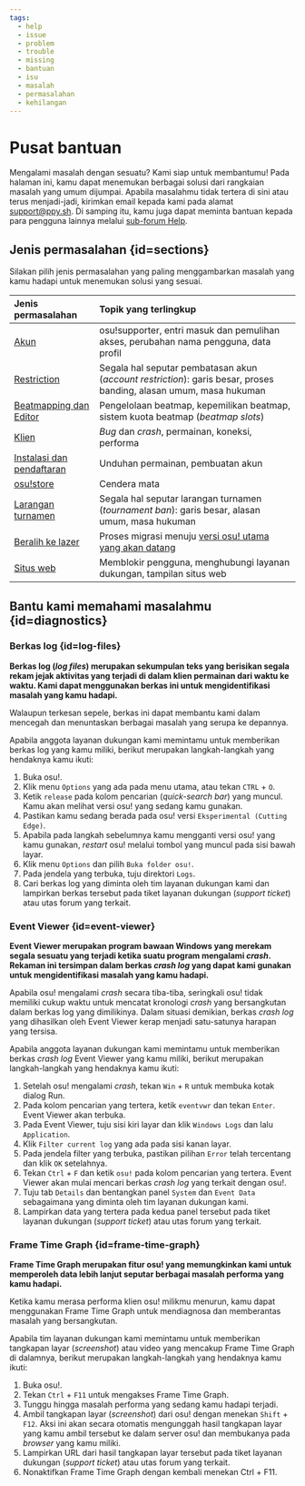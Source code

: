 ```yaml
---
tags:
  - help
  - issue
  - problem
  - trouble
  - missing
  - bantuan
  - isu
  - masalah
  - permasalahan
  - kehilangan
---
```


# Pusat bantuan

Mengalami masalah dengan sesuatu? Kami siap untuk membantumu! Pada halaman ini, kamu dapat menemukan berbagai solusi dari rangkaian masalah yang umum dijumpai. Apabila masalahmu tidak tertera di sini atau terus menjadi-jadi, kirimkan email kepada kami pada alamat [support@ppy.sh](mailto:support@ppy.sh). Di samping itu, kamu juga dapat meminta bantuan kepada para pengguna lainnya melalui [sub-forum Help](https://osu.ppy.sh/community/forums/5).

## Jenis permasalahan {id=sections}

Silakan pilih jenis permasalahan yang paling menggambarkan masalah yang kamu hadapi untuk menemukan solusi yang sesuai.

| Jenis permasalahan | Topik yang terlingkup |
| :-- | :-- |
| [Akun](/wiki/Help_centre/Account) | osu!supporter, entri masuk dan pemulihan akses, perubahan nama pengguna, data profil |
| [Restriction](/wiki/Help_centre/Account_restrictions) | Segala hal seputar pembatasan akun (*account restriction*): garis besar, proses banding, alasan umum, masa hukuman |
| [Beatmapping dan Editor](/wiki/Help_centre/Beatmapping) | Pengelolaan beatmap, kepemilikan beatmap, sistem kuota beatmap (*beatmap slots*) |
| [Klien](/wiki/Help_centre/Client) | *Bug* dan *crash*, permainan, koneksi, performa |
| [Instalasi dan pendaftaran](/wiki/Help_centre/Installation_and_registration) | Unduhan permainan, pembuatan akun |
| [osu!store](/wiki/Help_centre/Store) | Cendera mata |
| [Larangan turnamen](/wiki/Help_centre/Tournament_bans) | Segala hal seputar larangan turnamen (*tournament ban*): garis besar, alasan umum, masa hukuman |
| [Beralih ke lazer](/wiki/Help_centre/Upgrading_to_lazer) | Proses migrasi menuju [versi osu! utama yang akan datang](/wiki/Client/Release_stream/Lazer) |
| [Situs web](/wiki/Help_centre/Website) | Memblokir pengguna, menghubungi layanan dukungan, tampilan situs web |

## Bantu kami memahami masalahmu {id=diagnostics}

### Berkas log {id=log-files}

**Berkas log (*log files*) merupakan sekumpulan teks yang berisikan segala rekam jejak aktivitas yang terjadi di dalam klien permainan dari waktu ke waktu. Kami dapat menggunakan berkas ini untuk mengidentifikasi masalah yang kamu hadapi.**

Walaupun terkesan sepele, berkas ini dapat membantu kami dalam mencegah dan menuntaskan berbagai masalah yang serupa ke depannya.

Apabila anggota layanan dukungan kami memintamu untuk memberikan berkas log yang kamu miliki, berikut merupakan langkah-langkah yang hendaknya kamu ikuti:

1. Buka osu!.
2. Klik menu `Options` yang ada pada menu utama, atau tekan `CTRL` + `O`.
3. Ketik `release` pada kolom pencarian (*quick-search bar*) yang muncul. Kamu akan melihat versi osu! yang sedang kamu gunakan.
4. Pastikan kamu sedang berada pada osu! versi `Eksperimental (Cutting Edge)`.
5. Apabila pada langkah sebelumnya kamu mengganti versi osu! yang kamu gunakan, *restart* osu! melalui tombol yang muncul pada sisi bawah layar.
6. Klik menu `Options` dan pilih `Buka folder osu!`.
7. Pada jendela yang terbuka, tuju direktori `Logs`.
8. Cari berkas log yang diminta oleh tim layanan dukungan kami dan lampirkan berkas tersebut pada tiket layanan dukungan (*support ticket*) atau utas forum yang terkait.

### Event Viewer {id=event-viewer}

**Event Viewer merupakan program bawaan Windows yang merekam segala sesuatu yang terjadi ketika suatu program mengalami *crash*. Rekaman ini tersimpan dalam berkas *crash log* yang dapat kami gunakan untuk mengidentifikasi masalah yang kamu hadapi.**

Apabila osu! mengalami *crash* secara tiba-tiba, seringkali osu! tidak memiliki cukup waktu untuk mencatat kronologi *crash* yang bersangkutan dalam berkas log yang dimilikinya. Dalam situasi demikian, berkas *crash log* yang dihasilkan oleh Event Viewer kerap menjadi satu-satunya harapan yang tersisa.

Apabila anggota layanan dukungan kami memintamu untuk memberikan berkas *crash log* Event Viewer yang kamu miliki, berikut merupakan langkah-langkah yang hendaknya kamu ikuti:

1. Setelah osu! mengalami *crash*, tekan `Win` + `R` untuk membuka kotak dialog Run.
2. Pada kolom pencarian yang tertera, ketik `eventvwr` dan tekan `Enter`. Event Viewer akan terbuka.
3. Pada Event Viewer, tuju sisi kiri layar dan klik `Windows Logs` dan lalu `Application`.
4. Klik `Filter current log` yang ada pada sisi kanan layar.
5. Pada jendela filter yang terbuka, pastikan pilihan `Error` telah tercentang dan klik `OK` setelahnya.
6. Tekan `Ctrl` + `F` dan ketik `osu!` pada kolom pencarian yang tertera. Event Viewer akan mulai mencari berkas *crash log* yang terkait dengan osu!.
7. Tuju tab `Details` dan bentangkan panel `System` dan `Event Data` sebagaimana yang diminta oleh tim layanan dukungan kami.
8. Lampirkan data yang tertera pada kedua panel tersebut pada tiket layanan dukungan (*support ticket*) atau utas forum yang terkait.

### Frame Time Graph {id=frame-time-graph}

**Frame Time Graph merupakan fitur osu! yang memungkinkan kami untuk memperoleh data lebih lanjut seputar berbagai masalah performa yang kamu hadapi.**

Ketika kamu merasa performa klien osu! milikmu menurun, kamu dapat menggunakan Frame Time Graph untuk mendiagnosa dan memberantas masalah yang bersangkutan.

Apabila tim layanan dukungan kami memintamu untuk memberikan tangkapan layar (*screenshot*) atau video yang mencakup Frame Time Graph di dalamnya, berikut merupakan langkah-langkah yang hendaknya kamu ikuti:

1. Buka osu!.
2. Tekan `Ctrl` + `F11` untuk mengakses Frame Time Graph.
3. Tunggu hingga masalah performa yang sedang kamu hadapi terjadi.
4. Ambil tangkapan layar (*screenshot*) dari osu! dengan menekan `Shift` + `F12`. Aksi ini akan secara otomatis mengunggah hasil tangkapan layar yang kamu ambil tersebut ke dalam server osu! dan membukanya pada *browser* yang kamu miliki.
5. Lampirkan URL dari hasil tangkapan layar tersebut pada tiket layanan dukungan (*support ticket*) atau utas forum yang terkait.
6. Nonaktifkan Frame Time Graph dengan kembali menekan Ctrl + F11.
